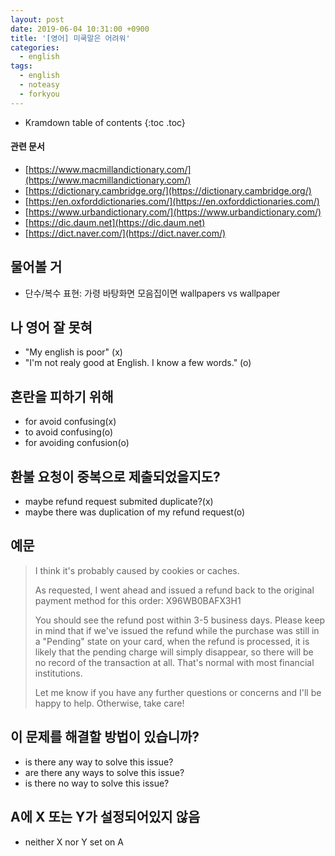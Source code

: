 ```yaml
---
layout: post
date: 2019-06-04 10:31:00 +0900
title: '[영어] 미쿡말은 어려워'
categories:
  - english
tags:
  - english
  - noteasy
  - forkyou
---
```


* Kramdown table of contents
{:toc .toc}

#### 관련 문서

- [https://www.macmillandictionary.com/](https://www.macmillandictionary.com/)
- [https://dictionary.cambridge.org/](https://dictionary.cambridge.org/)
- [https://en.oxforddictionaries.com/](https://en.oxforddictionaries.com/)
- [https://www.urbandictionary.com/](https://www.urbandictionary.com/)
- [https://dic.daum.net](https://dic.daum.net)
- [https://dict.naver.com/](https://dict.naver.com/)

## 물어볼 거

- 단수/복수 표현: 가령 바탕화면 모음집이면 wallpapers vs wallpaper

## 나 영어 잘 못혀

- "My english is poor" (x)
- "I'm not realy good at English. I know a few words." (o)

## 혼란을 피하기 위해

- for avoid confusing(x)
- to avoid confusing(o)
- for avoiding confusion(o)

## 환불 요청이 중복으로 제출되었을지도?

- maybe refund request submited duplicate?(x)
- maybe there was duplication of my refund request(o)

## 예문

> I think it's probably caused by cookies or caches.
>
> As requested, I went ahead and issued a refund back to the original payment method for this order: X96WB0BAFX3H1
>
> You should see the refund post within 3-5 business days. Please keep in mind that if we've issued the refund while the purchase was still in a "Pending" state on your card, when the refund is processed, it is likely that the pending charge will simply disappear, so there will be no record of the transaction at all. That's normal with most financial institutions.
>
> Let me know if you have any further questions or concerns and I'll be happy to help. Otherwise, take care!

## 이 문제를 해결할 방법이 있습니까?

- is there any way to solve this issue?
- are there any ways to solve this issue?
- is there no way to solve this issue?

## A에 X 또는 Y가 설정되어있지 않음

- neither X nor Y set on A
